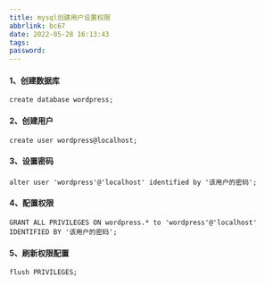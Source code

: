 ```yaml
---
title: mysql创建用户设置权限
abbrlink: bc67
date: 2022-05-28 16:13:43
tags:
password:
---
```




#### 1、创建数据库

~~~mysql
create database wordpress;
~~~



#### 2、创建用户

~~~mysql
create user wordpress@localhost;
~~~





#### 3、设置密码

~~~mysql
alter user 'wordpress'@'localhost' identified by '该用户的密码';
~~~



#### 4、配置权限

~~~mysql
GRANT ALL PRIVILEGES ON wordpress.* to 'wordpress'@'localhost' IDENTIFIED BY '该用户的密码';
~~~



#### 5、刷新权限配置

~~~mysql
flush PRIVILEGES;
~~~

